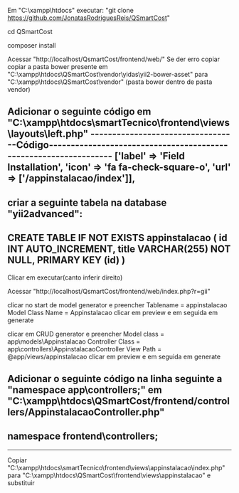 Em "C:\xampp\htdocs" executar: "git clone https://github.com/JonatasRodriguesReis/QSmartCost"

cd QSmartCost

composer install

Acessar "http://localhost/QsmartCost/frontend/web/"
Se der erro copiar copiar a pasta bower presente em "C:\xampp\htdocs\QSmartCost\vendor\yidas\yii2-bower-asset" para "C:\xampp\htdocs\QSmartCost\vendor"
(pasta bower dentro de pasta vendor)

Adicionar o seguinte código em "C:\xampp\htdocs\smartTecnico\frontend\views\layouts\left.php"
----------------------------------Código-----------------------------------------------------------------
['label' => 'Field Installation', 'icon' => 'fa fa-check-square-o', 'url' => ['/appinstalacao/index']],
---------------------------------------------------------------------------------------------------------

criar a seguinte tabela na database "yii2advanced":
---------------------------------------------------------
CREATE TABLE IF NOT EXISTS appinstalacao (
    id INT AUTO_INCREMENT,
    title VARCHAR(255) NOT NULL,
    PRIMARY KEY (id)
)
-----------------------------------------
Clicar em executar(canto inferir direito)

Acessar "http://localhost/QsmartCost/frontend/web/index.php?r=gii"

clicar no start de model generator e preencher
Tablename = appinstalacao
Model Class Name = Appinstalacao
clicar em preview e em seguida em generate

clicar em CRUD generator e preencher
Model class = app\models\Appinstalacao
Controller Class = app\controllers\AppinstalacaoController
View Path = @app/views/appinstalacao
clicar em preview e em seguida em generate

Adicionar o seguinte código na linha seguinte a "namespace app\controllers;" em "C:\xampp\htdocs\QSmartCost/frontend/controllers/AppinstalacaoController.php"
----------------------------------
namespace frontend\controllers;
----------------------------------


*****************************************************************************************************************************************************
Copiar "C:\xampp\htdocs\smartTecnico\frontend\views\appinstalacao\index.php" para "C:\xampp\htdocs\QSmartCost\frontend\views\appinstalacao" e substituir



